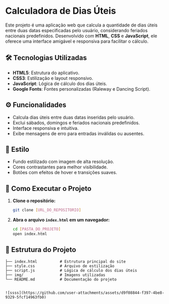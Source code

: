 # Calculadora de Dias Úteis

Este projeto é uma aplicação web que calcula a quantidade de dias úteis entre duas datas especificadas pelo usuário, considerando feriados nacionais predefinidos. Desenvolvido com **HTML**, **CSS** e **JavaScript**, ele oferece uma interface amigável e responsiva para facilitar o cálculo.

## 🛠 Tecnologias Utilizadas

- **HTML5**: Estrutura do aplicativo.
- **CSS3**: Estilização e layout responsivo.
- **JavaScript**: Lógica de cálculo dos dias úteis.
- **Google Fonts**: Fontes personalizadas (Raleway e Dancing Script).

## ⚙️ Funcionalidades

- Calcula dias úteis entre duas datas inseridas pelo usuário.
- Exclui sábados, domingos e feriados nacionais predefinidos.
- Interface responsiva e intuitiva.
- Exibe mensagens de erro para entradas inválidas ou ausentes.

## 🎨 Estilo

- Fundo estilizado com imagem de alta resolução.
- Cores contrastantes para melhor visibilidade.
- Botões com efeitos de hover e transições suaves.

## 🚀 Como Executar o Projeto

1. **Clone o repositório:**
   ```bash
   git clone [URL_DO_REPOSITORIO]
   ```

2. **Abra o arquivo `index.html` em um navegador:**
   ```bash
   cd [PASTA_DO_PROJETO]
   open index.html
   ```

## 📂 Estrutura do Projeto

```
├── index.html          # Estrutura principal do site
├── style.css           # Arquivo de estilização
├── script.js           # Lógica de cálculo dos dias úteis
├── img/                # Imagens utilizadas
└── README.md           # Documentação do projeto


![ssss](https://github.com/user-attachments/assets/d9f08844-f397-4be8-9329-5fcf14963fb0)

